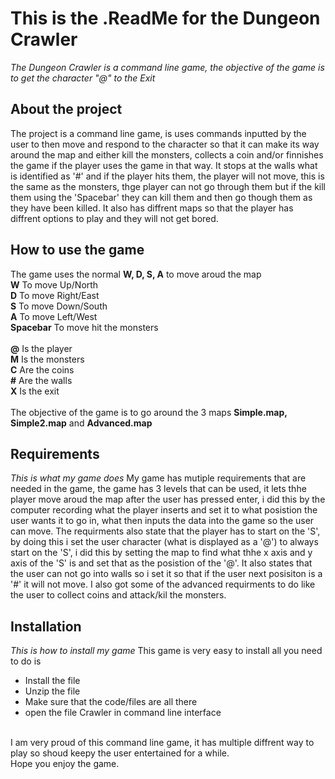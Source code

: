# This is the .ReadMe for the Dungeon Crawler

*The Dungeon Crawler is a command line game, the objective of the game is to get the character "@" to the Exit* 
## About the project
The project is a command line game, is uses commands inputted by the user to then move and respond to the character so that it can make its way around the map and either kill the monsters, collects a coin and/or finnishes the game if the player uses the game in that way. It stops at the walls what is identified as '#' and if the player hits them, the player will not move, this is the same as the monsters, thge player can not go through them but if the kill them using the 'Spacebar' they can kill them and then go though them as they have been killed. It also has diffrent maps so that the player has diffrent options to play and they will not get bored.
## How to use the game
 The game uses the normal __W, D, S, A__ to move aroud the map
 <br>
 __W__ To move Up/North
 <br>
 __D__ To move Right/East
 <br>
 __S__ To move Down/South
 <br>
 __A__ To move Left/West
 <br>
 __Spacebar__ To move hit the monsters
 <br>
 <br>
 __@__ Is the player
 <br>
 __M__ Is the monsters
 <br>
 __C__ Are the coins
 <br>
 __#__ Are the walls
 <br>
 __X__ Is the exit
 <br>
 <br>
The objective of the game is to go around the 3 maps __Simple.map, Simple2.map__ and __Advanced.map__
## Requirements
*This is what my game does*
My game has mutiple requirements that are needed in the game, the game has 3 levels that can be used, it lets thhe player move aroud the map after the user has pressed enter, i did this by the computer recording what the player inserts and set it to what posistion the user wants it to go in, what then inputs the data into the game so the user can move. The requirments also state that the player has to start on the 'S', by doing this i set the user character (what is displayed as a '@') to always start on the 'S', i did this by setting the map to find what thhe x axis and y axis of the 'S' is and set that as the posistion of the '@'. It also states that the user can not go into walls so i set it so that if the user next posisiton is a '#' it will not move. I also got some of the advanced requirments to do like the user to collect coins and attack/kil the monsters.
## Installation
*This is how to install my game*
This game is very easy to install all you need to do is
* Install the file
* Unzip the file
* Make sure that the code/files are all there
* open the file Crawler in command line interface
<br>
I am very proud of this command line game, it has multiple diffrent way to play so shoud keepy the user entertained for a while.
<br>
Hope you enjoy the game.


